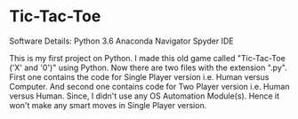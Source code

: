 # Tic-Tac-Toe
  
  Software Details:
    Python 3.6
    Anaconda Navigator
      Spyder IDE
  
  This is my first project on Python. I made this old game called "Tic-Tac-Toe ('X' and '0')" using Python.
  Now there are two files with the extension ".py". First one contains the code for Single Player version i.e. Human versus Computer. And second one contains code for Two Player version i.e. Human versus Human.
  Since, I didn't use any OS Automation Module(s). Hence it won't make any smart moves in Single Player version.
